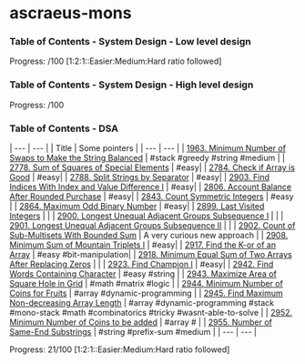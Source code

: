 # ascraeus-mons

### Table of Contents - System Design - Low level design

Progress: /100 [1:2:1::Easier:Medium:Hard ratio followed]

### Table of Contents - System Design - High level design

Progress: /100

### Table of Contents - DSA

| --- | --- |
| Title | Some pointers |
| --- | --- |
| [1963. Minimum Number of Swaps to Make the String Balanced](.dsa/leetcode/kuiperBelt/MinNumberOfSwapsToMakeStrBalanced.java) | #stack #greedy #string #medium |
| [2778. Sum of Squares of Special Elements](.dsa/leetcode/kuiperBelt/EasySetI.java) | #easy|
| [2784. Check if Array is Good](.dsa/leetcode/kuiperBelt/EasySetI.java) | #easy|
| [2788. Split Strings by Separator](.dsa/leetcode/kuiperBelt/EasySetI.java) | #easy|
| [2903. Find Indices With Index and Value Difference I](.dsa/leetcode/kuiperBelt/EasySetI.java) | #easy|
| [2806. Account Balance After Rounded Purchase](.dsa/leetcode/kuiperBelt/EasySetI.java) | #easy|
| [2843. Count Symmetric Integers](.dsa/leetcode/kuiperBelt/EasySetI.java) | #easy |
| [2864. Maximum Odd Binary Number](.dsa/leetcode/kuiperBelt/EasySetI.java) | #easy|
| [2899. Last Visited Integers](./dsa/leetcode/kuiperBelt/LastVisitedIntegers.java) | |
| [2900.  Longest Unequal Adjacent Groups Subsequence I](./dsa/leetcode/kuiperBelt/LongestUnequalAdjGroupsSubseqI.java) | |
| [2901.  Longest Unequal Adjacent Groups Subsequence II](./dsa/leetcode/kuiperBelt/LongestUnequalAdjGroupsSubseqII.java) | |
| [2902. Count of Sub-Multisets With Bounded Sum](./dsa/leetcode/kuiperBelt/CountOfSubMultisetsWithBoundedSum.java) | A very curious new approach |
| [2908. Minimum Sum of Mountain Triplets I](.dsa/leetcode/kuiperBelt/EasySetI.java) | #easy|
| [2917. Find the K-or of an Array](.dsa/leetcode/kuiperBelt/EasySetI.java) | #easy #bit-manipulation|
| [2918. Minimum Equal Sum of Two Arrays After Replacing Zeros](./dsa/leetcode/kuiperBelt/MinimumEqualSumOfTwoArraysAfterReplacingZeros.java) | |
| [2923. Find Champion I](.dsa/leetcode/kuiperBelt/EasySetI.java) | #easy|
| [2942. Find Words Containing Character](.dsa/leetcode/kuiperBelt/LeetcodeBiweekly118.java) | #easy #string |
| [2943. Maximize Area of Square Hole in Grid](.dsa/leetcode/kuiperBelt/LeetcodeBiweekly118.java) | #math #matrix #logic |
| [2944. Minimum Number of Coins for Fruits](.dsa/leetcode/kuiperBelt/LeetcodeBiweekly118.java) | #array #dynamic-programming |
| [2945. Find Maximum Non-decreasing Array Length](.dsa/leetcode/kuiperBelt/LeetcodeBiweekly118.java) | #array #dynamic-programming #stack #mono-stack #math #combinatorics #tricky #wasnt-able-to-solve |
| [2952. Minimum Number of Coins to be added](.dsa/leetcode/kuiperBelt/MinimumNumberOfCoinsToBeAdded.java) | #array # |
| [2955. Number of Same-End Substrings](.dsa/leetcode/kuiperBelt/NumberOfSameEndSubstrings.java) | #string #prefix-sum #medium |
| --- | --- |

Progress: 21/100  [1:2:1::Easier:Medium:Hard ratio followed]